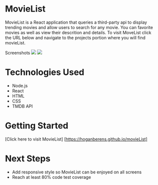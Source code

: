 # MovieList

MovieList is a React application that queries a third-party api to display trending movies and allow users to search for any movie. You can favorite movies as well as view their descrition and details. To visit MoveList click the URL below and navigate to the projects portion where you will find movieList.

Screenshots
<img src="https://i.imgur.com/jmGI9aS.png">
<img src="https://i.imgur.com/hwfsAqh.png">


# Technologies Used

- Node.js
- React
- HTML
- CSS
- TMDB API


# Getting Started

[Click here to visit MovieList] [https://hoganberens.github.io/movieList]


# Next Steps

- Add responsive style so MovieList can be enjoyed on all screens
- Reach at least 80% code test coverage

